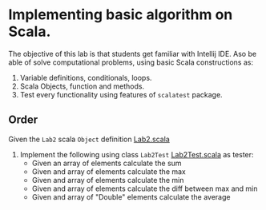 # Implementing basic algorithm on Scala. 

The objective of this lab is that students get familiar with Intellij IDE. Aso be able of solve computational problems, using basic Scala constructions as:
1. Variable definitions, conditionals, loops.
2. Scala Objects, function and methods.
3. Test every functionality using features of ```scalatest``` package.     
   

## Order 


Given the ```Lab2``` scala ```Object``` definition [Lab2.scala](src/scala/session2/Lab2.scala)

1. Implement the following using class ```Lab2Test``` [Lab2Test.scala](src/scala/session2/Lab2Test.scala) as tester:
    - Given an array of elements calculate the sum
    - Given and array of elements calculate the max
    - Given and array of elements calculate the min
    - Given and array of elements calculate the diff between max and min
    - Given and array of "Double" elements calculate the average
